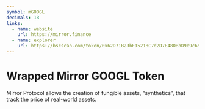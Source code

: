 ```yaml
---
symbol: mGOOGL
decimals: 18
links:
  - name: website
    url: https://mirror.finance
  - name: explorer
    url: https://bscscan.com/token/0x62D71B23bF15218C7d2D7E48DBbD9e9c650B173f
---
```


# Wrapped Mirror GOOGL Token

Mirror Protocol allows the creation of fungible assets, “synthetics”, that track the price of real-world assets.
